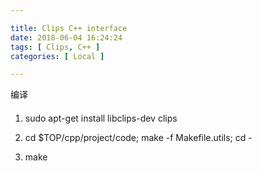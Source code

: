 ```yaml
---

title: Clips C++ interface
date: 2018-06-04 16:24:24
tags: [ Clips, C++ ]
categories: [ Local ]

---
```


编译
####

1. sudo apt-get install libclips-dev clips

2. cd $TOP/cpp/project/code; make -f Makefile.utils; cd -

3. make

